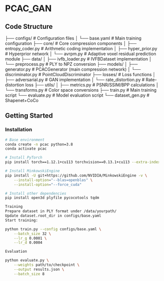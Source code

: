 # PCAC_GAN
## Code Structure

├── configs/                  # Configuration files
│   └── base.yaml             # Main training configuration
├── core/                     # Core compression components
│   ├── entropy_coder.py      # Arithmetic coding implementation
│   ├── hyper_prior.py        # Hyperprior network
│   └── avrpm.py              # Adaptive voxel residual prediction module
├── data/
│   ├── ivfb_loader.py        # IVFBDataset implementation
│   └── preprocess.py         # PLY to NPZ conversion
├── models/
│   ├── generator.py          # PCACGenerator (main compression network)
│   └── discriminator.py      # PointCloudDiscriminator
├── losses/                   # Loss functions
│   ├── adversarial.py        # GAN implementation
│   └── rate_distortion.py    # Rate-distortion loss
├── utils/
│   ├── metrics.py            # PSNR/SSIM/BPP calculations
│   └── transforms.py         # Color space conversions
├── train.py                  # Main training script
└── evaluate.py               # Model evaluation script
└── dataset_gen.py             # Shapenet+CoCo

## Getting Started

### Installation
```bash
# Base environment
conda create -n pcac python=3.8
conda activate pcac

# Install PyTorch
pip install torch==1.12.1+cu113 torchvision==0.13.1+cu113 --extra-index-url https://download.pytorch.org/whl/cu113

# Install MinkowskiEngine
pip install -U git+https://github.com/NVIDIA/MinkowskiEngine -v \
    --install-option="--blas=openblas" \
    --install-option="--force_cuda"

# Install other dependencies
pip install open3d plyfile pycocotools tqdm

Training
Prepare dataset in PLY format under /data/yourpath/
Update dataset.root_dir in configs/base.yaml
Start training:

python train.py --config configs/base.yaml \
    --batch_size 32 \
    --lr_g 0.0001 \
    --lr_d 0.0004

Evaluation

python evaluate.py \
    --weights path/to/checkpoint \
    --output results.json \
    --batch_size 8
